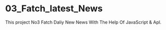 # 03_Fatch_latest_News
This project No3 Fatch Daliy New News With The Help Of JavaScript &amp; Apl. 
